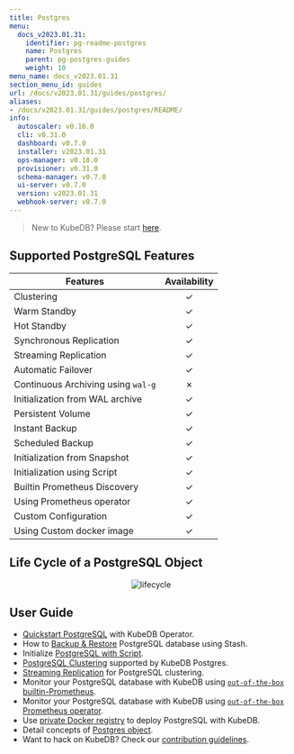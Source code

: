 ```yaml
---
title: Postgres
menu:
  docs_v2023.01.31:
    identifier: pg-readme-postgres
    name: Postgres
    parent: pg-postgres-guides
    weight: 10
menu_name: docs_v2023.01.31
section_menu_id: guides
url: /docs/v2023.01.31/guides/postgres/
aliases:
- /docs/v2023.01.31/guides/postgres/README/
info:
  autoscaler: v0.16.0
  cli: v0.31.0
  dashboard: v0.7.0
  installer: v2023.01.31
  ops-manager: v0.18.0
  provisioner: v0.31.0
  schema-manager: v0.7.0
  ui-server: v0.7.0
  version: v2023.01.31
  webhook-server: v0.7.0
---
```


> New to KubeDB? Please start [here](/docs/v2023.01.31/README).

## Supported PostgreSQL Features

| Features                           | Availability |
| ---------------------------------- |:------------:|
| Clustering                         |   &#10003;   |
| Warm Standby                       |   &#10003;   |
| Hot Standby                        |   &#10003;   |
| Synchronous Replication            |   &#10003;   |
| Streaming Replication              |   &#10003;   |
| Automatic Failover                 |   &#10003;   |
| Continuous Archiving using `wal-g` |   &#10007;   |
| Initialization from WAL archive    |   &#10003;   |
| Persistent Volume                  |   &#10003;   |
| Instant Backup                     |   &#10003;   |
| Scheduled Backup                   |   &#10003;   |
| Initialization from Snapshot       |   &#10003;   |
| Initialization using Script        |   &#10003;   |
| Builtin Prometheus Discovery       |   &#10003;   |
| Using Prometheus operator          |   &#10003;   |
| Custom Configuration               |   &#10003;   |
| Using Custom docker image          |   &#10003;   |

## Life Cycle of a PostgreSQL Object

<p align="center">
  <img alt="lifecycle"  src="/docs/v2023.01.31/images/postgres/lifecycle.png">
</p>

## User Guide

- [Quickstart PostgreSQL](/docs/v2023.01.31/guides/postgres/quickstart/quickstart) with KubeDB Operator.
- How to [Backup & Restore](/docs/v2023.01.31/guides/postgres/backup/overview/) PostgreSQL database using Stash.
- Initialize [PostgreSQL with Script](/docs/v2023.01.31/guides/postgres/initialization/script_source).
- [PostgreSQL Clustering](/docs/v2023.01.31/guides/postgres/clustering/ha_cluster) supported by KubeDB Postgres.
- [Streaming Replication](/docs/v2023.01.31/guides/postgres/clustering/streaming_replication) for PostgreSQL clustering.
- Monitor your PostgreSQL database with KubeDB using [`out-of-the-box` builtin-Prometheus](/docs/v2023.01.31/guides/postgres/monitoring/using-builtin-prometheus).
- Monitor your PostgreSQL database with KubeDB using [`out-of-the-box` Prometheus operator](/docs/v2023.01.31/guides/postgres/monitoring/using-prometheus-operator).
- Use [private Docker registry](/docs/v2023.01.31/guides/postgres/private-registry/using-private-registry) to deploy PostgreSQL with KubeDB.
- Detail concepts of [Postgres object](/docs/v2023.01.31/guides/postgres/concepts/postgres).
- Want to hack on KubeDB? Check our [contribution guidelines](/docs/v2023.01.31/CONTRIBUTING).
